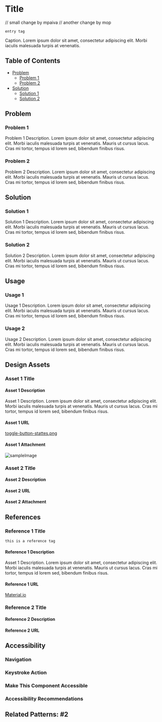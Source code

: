 # Title
// small change by mpaiva 
// another change by mop

`entry tag`  

Caption.  Lorem ipsum dolor sit amet, consectetur adipiscing elit. Morbi iaculis malesuada turpis at venenatis. 

## Table of Contents
- [Problem](#problem)
  - [Problem 1](#problem-1)
  - [Problem 2](#problem-2)
- [Solution](#solution)
  - [Solution 1](#solution-1)
  - [Solution 2](#solution-2)

## Problem

### Problem 1

Problem 1 Description.  Lorem ipsum dolor sit amet, consectetur adipiscing elit. Morbi iaculis malesuada turpis at venenatis. Mauris ut cursus lacus. Cras mi tortor, tempus id lorem sed, bibendum finibus risus.

### Problem 2

Problem 2 Description.  Lorem ipsum dolor sit amet, consectetur adipiscing elit. Morbi iaculis malesuada turpis at venenatis. Mauris ut cursus lacus. Cras mi tortor, tempus id lorem sed, bibendum finibus risus.

## Solution

### Solution 1

Solution 1 Description.  Lorem ipsum dolor sit amet, consectetur adipiscing elit. Morbi iaculis malesuada turpis at venenatis. Mauris ut cursus lacus. Cras mi tortor, tempus id lorem sed, bibendum finibus risus.

### Solution 2

Solution 2 Description.  Lorem ipsum dolor sit amet, consectetur adipiscing elit. Morbi iaculis malesuada turpis at venenatis. Mauris ut cursus lacus. Cras mi tortor, tempus id lorem sed, bibendum finibus risus.

## Usage

### Usage 1

Usage 1 Description.  Lorem ipsum dolor sit amet, consectetur adipiscing elit. Morbi iaculis malesuada turpis at venenatis. Mauris ut cursus lacus. Cras mi tortor, tempus id lorem sed, bibendum finibus risus.

### Usage 2

Usage 2 Description.  Lorem ipsum dolor sit amet, consectetur adipiscing elit. Morbi iaculis malesuada turpis at venenatis. Mauris ut cursus lacus. Cras mi tortor, tempus id lorem sed, bibendum finibus risus.

## Design Assets

### Asset 1 Title

#### Asset 1 Description

Asset 1 Description.  Lorem ipsum dolor sit amet, consectetur adipiscing elit. Morbi iaculis malesuada turpis at venenatis. Mauris ut cursus lacus. Cras mi tortor, tempus id lorem sed, bibendum finibus risus.

#### Asset 1 URL

[toggle-button-stattes.png](https://storage.googleapis.com/spec-host-backup/mio-components%2Fassets%2F1ual-GXUAsETAGunFrTagJhSnyCfYH3dD%2Ftoggle-buttons-states.png)

#### Asset 1 Attachment

![sampleImage](https://user-images.githubusercontent.com/25673857/68980317-25f9b280-07ce-11ea-80f1-d0a640224b12.png)


### Asset 2 Title

#### Asset 2 Description

#### Asset 2 URL

#### Asset 2 Attachment

## References 

### Reference 1 Title

`this is a reference tag`

#### Reference 1 Description

Asset 1 Description.  Lorem ipsum dolor sit amet, consectetur adipiscing elit. Morbi iaculis malesuada turpis at venenatis. Mauris ut cursus lacus. Cras mi tortor, tempus id lorem sed, bibendum finibus risus.

#### Reference 1 URL

[Material.io](https://material.io/) 

### Reference 2 Title

#### Reference 2 Description

#### Reference 2 URL

## Accessibility

### Navigation

### Keystroke Action

### Make This Component Accessible

### Accessibility Recommendations

## Related Patterns: #2 
